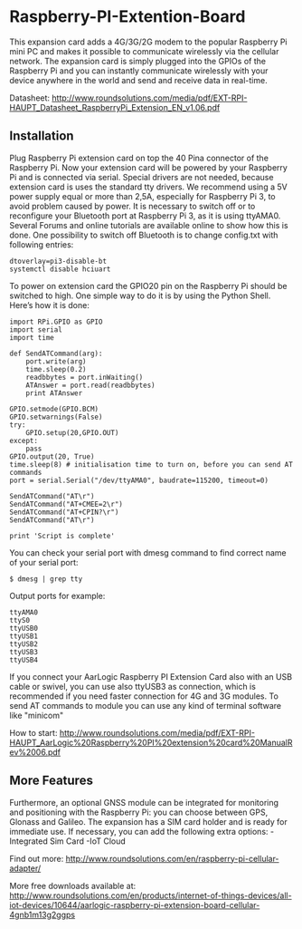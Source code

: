 # Raspberry-PI-Extention-Board

This expansion card adds a 4G/3G/2G modem to the popular Raspberry Pi mini PC and makes it possible to communicate wirelessly via the cellular network. The expansion card is simply plugged into the GPIOs of the Raspberry Pi and you can instantly communicate wirelessly with your device anywhere in the world and send and receive data in real-time. 

Datasheet: http://www.roundsolutions.com/media/pdf/EXT-RPI-HAUPT_Datasheet_RaspberryPi_Extension_EN_v1.06.pdf

## Installation

Plug Raspberry Pi extension card on top the 40 Pina connector of the Raspberry Pi. Now your extension card will be powered by your Raspberry Pi and is connected via serial. Special drivers are not needed, because extension card is uses the standard tty drivers.
We recommend using a 5V power supply equal or more than 2,5A, especially for Raspberry Pi 3, to avoid problem caused by power. 
It is necessary to switch off or to reconfigure your Bluetooth port at Raspberry Pi 3, as it is using ttyAMA0. Several Forums and online tutorials are available online to show how this is done.
One possibility to switch off Bluetooth is to change config.txt with following entries:

	dtoverlay=pi3-disable-bt
	systemctl disable hciuart

To power on extension card the GPIO20 pin on the Raspberry Pi should be switched to high. 
One simple way to do it is by using the Python Shell. Here’s how it is done:

	import RPi.GPIO as GPIO
	import serial
	import time

	def SendATCommand(arg):
		port.write(arg)
		time.sleep(0.2)
		readbbytes = port.inWaiting()
		ATAnswer = port.read(readbbytes)
		print ATAnswer

	GPIO.setmode(GPIO.BCM)
	GPIO.setwarnings(False)
	try:
		GPIO.setup(20,GPIO.OUT)
	except:
		pass	
	GPIO.output(20, True)
	time.sleep(8) # initialisation time to turn on, before you can send AT commands
	port = serial.Serial("/dev/ttyAMA0", baudrate=115200, timeout=0)

	SendATCommand("AT\r")
	SendATCommand("AT+CMEE=2\r")
	SendATCommand("AT+CPIN?\r")
	SendATCommand("AT\r")

	print 'Script is complete'

You can check your serial port with dmesg command to find correct name of your serial port:

	$ dmesg | grep tty

Output ports for example:

	ttyAMA0
	ttyS0
	ttyUSB0
	ttyUSB1
	ttyUSB2
	ttyUSB3
	ttyUSB4

If you connect your AarLogic Raspberry PI Extension Card also with an USB cable or swivel, you can use also ttyUSB3 as connection, which is recommended if you need faster connection for 4G and 3G modules.
To send AT commands to module you can use any kind of terminal software like "minicom"

How to start: http://www.roundsolutions.com/media/pdf/EXT-RPI-HAUPT_AarLogic%20Raspberry%20PI%20extension%20card%20ManualRev%2006.pdf

## More Features

Furthermore, an optional GNSS module can be integrated for monitoring and positioning with the Raspberry Pi: you can choose between GPS, Glonass and Galileo. The expansion has a SIM card holder and is ready for immediate use. If necessary, you can add the following extra options:
-Integrated Sim Card
-IoT Cloud

Find out more: http://www.roundsolutions.com/en/raspberry-pi-cellular-adapter/

More free downloads available at: http://www.roundsolutions.com/en/products/internet-of-things-devices/all-iot-devices/10644/aarlogic-raspberry-pi-extension-board-cellular-4gnb1m13g2ggps 
